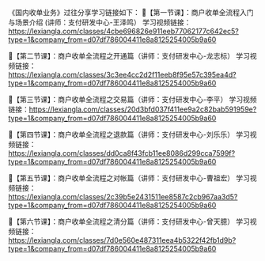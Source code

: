 《国内收单业务》过往分享学习链接如下：
🌟【第一节课】：商户收单全流程入门与场景介绍 (讲师：支付研发中心-王泽鸣）
学习视频链接：https://lexiangla.com/classes/4cbe696826e911eeb77062177c642ec5?type=1&company_from=d07df786004411e8a8125254005b9a60
 
🌟【第二节课】：商户收单全流程之开通篇（讲师：支付研发中心-龙志标）
学习视频链接：https://lexiangla.com/classes/3c3ee4cc2d2f11eeb8f95e57c395ea4d?type=1&company_from=d07df786004411e8a8125254005b9a60

🌟【第三节课】：商户收单全流程之交易篇（讲师：支付研发中心-李平）
学习视频链接：https://lexiangla.com/classes/20d3bfd037f411ee9a2c82bab591959e?type=1&company_from=d07df786004411e8a8125254005b9a60

🌟【第四节课】：商户收单全流程之退款篇（讲师：支付研发中心-刘乐乐）
学习视频链接：https://lexiangla.com/classes/dd0ca8f43fcb11ee8086d299cca7599f?type=1&company_from=d07df786004411e8a8125254005b9a60

🌟【第五节课】：商户收单全流程之对帐篇（讲师：支付研发中心-曹祖宏）
学习视频链接：https://lexiangla.com/classes/2c39b5e2431511ee8587c2cb967aa3d5?type=1&company_from=d07df786004411e8a8125254005b9a60

🌟【第六节课】：商户收单全流程之清分篇（讲师：支付研发中心-曾天臆）
学习视频链接：https://lexiangla.com/classes/7d0e560e487311eea4b5322f42fb1d9b?type=1&company_from=d07df786004411e8a8125254005b9a60